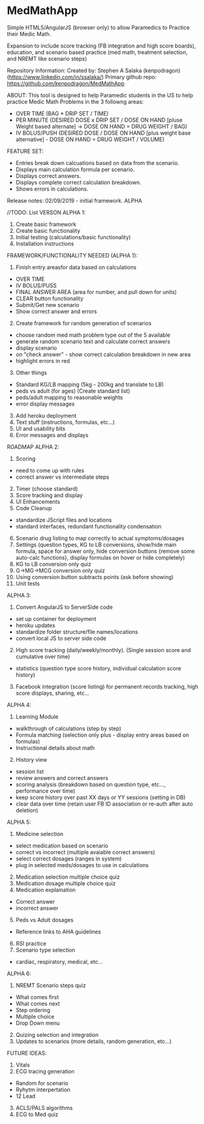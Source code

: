 # MedMathApp
Simple HTML5/AngularJS (browser only) to allow Paramedics to Practice their Medic Math.

Expansion to include score tracking (FB integration and high score boards), education, and scenario based practice (med math, treatment selection, and NREMT like scenario steps)

Repository Information:
Created by: Stephen A Salaka (kenpodragon) (https://www.linkedin.com/in/ssalaka/)
Primary github repo: https://github.com/kenpodragon/MedMathApp

ABOUT:
This tool is designed to help Paramedic students in the US to help practice Medic Math Problems in the 3 followng areas:
- OVER TIME (BAG * DRIP SET / TIME)
- PER MINUTE (DESIRED DOSE x DRIP SET / DOSE ON HAND [pluse Weight based alternate] -> DOSE ON HAND = DRUG WEIGHT / BAG)
- IV BOLUS/PUSH (DESIRED DOSE / DOSE ON HAND [plus weight base alternative] - DOSE ON HAND = DRUG WEIGHT / VOLUME)

FEATURE SET:
* Entries break down calcuations based on data from the scenario.
* Displays main calculation formula per scenario.
* Displays correct answers.
* Displays complete correct calculation breakdown.
* Shows errors in calculations.

Release notes:
02/09/2019 - initial framework. ALPHA

//TODO: List VERSON ALPHA 1:
1) Create basic framework
2) Create basic functionality
3) Initial testing (calculations/basic functionality)
4) Installation instructions

FRAMEWORK/FUNCTIONALITY NEEDED (ALPHA 1):
1) Finish entry areasfor data based on calculations
- OVER TIME
- IV BOLUS/PUSS
- FINAL ANSWER AREA (area for number, and pull down for units)
- CLEAR button functionality
- Submit/Get new scenario
- Show correct answer and errors
2) Create framework for random generation of scenarios
 - choose random med math problem type out of the 5 available
 - generate random scenario text and calculate correct answers
 - display scenario
 - on "check answer" - show correct calculation breakdown in new area
 - highlight errors in red
 3) Other things
 - Standard KG/LB mapping (5kg - 200kg and translate to LB)
 - peds vs adult (for ages) (Create standard list)
 - peds/adult mapping to reasonable weights
 - error display messages
 3) Add heroku deployment
 4) Text stuff (instructions, formulas, etc...)
 5) UI and usability bits
 6) Error messages and displays

ROADMAP
ALPHA 2:
1) Scoring
- need to come up with rules
- correct answer vs intermediate steps
2) Timer (choose standard)
3) Score tracking and display
4) UI Enhancements
5) Code Cleanup
- standardize JScript files and locations
- standard interfaces, redundant functionality condensation
6) Scenario drug listing to map correctly to actual symptoms/dosages
7) Settings (question types, KG to LB conversions, show/hide main formula, space for answer only, hide conversion buttons {remove some auto-calc functions}, display formulas on hover or hide completely)
8) KG to LB conversion only quiz
9) G->MG->MCG conversion only quiz
10) Using conversion button subtracts points (ask before showing)
11) Unit tests

ALPHA 3:
1) Convert AngularJS to ServerSide code
- set up container for deployment
- heroku updates
- standardize folder structure/file names/locations
- convert local JS to server side code
2) High score tracking (daily/weekly/monthly). (Single session score and cumulative over time)
- statistics (question type score history, individual calculation score history)
3) Facebook integration (score listing) for permanent records tracking, high score displays, sharing, etc...

ALPHA 4:
1) Learning Module
- walkthrough of calculations (step by step)
- Formula matching (selection only plus - display entry areas based on formulas)
- Instructional details about math
2) History view
- session list
- review answers and correct answers
- scoring analysis (breakdown based on question type, etc..., performance over time)
- keep score history over past XX days or YY sessions (setting in DB)
- clear data over time (retain user FB ID association or re-auth after auto deletion)

ALPHA 5:
1) Medicine selection
- select medication based on scenario
- correct vs incorrect (multiple avaiable correct answers)
- select correct dosages (ranges in system)
- plug in selected meds/dosages to use in calculations
2) Medication selection multiple choice quiz
3) Medication dosage multiple choice quiz
4) Medication explaination
- Correct answer
- incorrect answer
5) Peds vs Adult dosages
- Reference links to AHA guidelines
6) RSI practice
7) Scenario type selection
- cardiac, respiratory, medical, etc...

ALPHA 6:
1) NREMT Scenario steps quiz
- What comes first
- What comes next
- Step ordering
- Multiple choice
- Drop Down menu
2) Quizing selection and integration
3) Updates to scenarios (more details, random generation, etc...)

FUTURE IDEAS: 
1) Vitals
2) ECG tracing generation
- Random for scenario
- Ryhytm interpertation
- 12 Lead
3) ACLS/PALS algorithms
4) ECG to Med quiz



 

